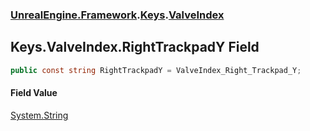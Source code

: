 ### [UnrealEngine.Framework](UnrealEngine_Framework.md 'UnrealEngine.Framework').[Keys](Keys.md 'UnrealEngine.Framework.Keys').[ValveIndex](Keys_ValveIndex.md 'UnrealEngine.Framework.Keys.ValveIndex')
## Keys.ValveIndex.RightTrackpadY Field
```csharp
public const string RightTrackpadY = ValveIndex_Right_Trackpad_Y;
```
#### Field Value
[System.String](https://docs.microsoft.com/en-us/dotnet/api/System.String 'System.String')
